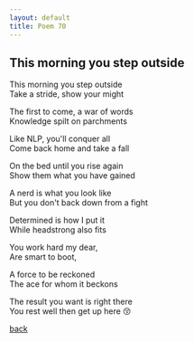 ```yaml
---
layout: default
title: Poem 70
---
```


## This morning you step outside

This morning you step outside \
Take a stride, show your might 

The first to come, a war of words \
Knowledge spilt on parchments

Like NLP, you'll conquer all \
Come back home and take a fall 

On the bed until you rise again \
Show them what you have gained 

A nerd is what you look like  \
But you don't back down from a fight 

Determined is how I put it \
While headstrong also fits

You work hard my dear, \
Are smart to boot, 

A force to be reckoned \
The ace for whom it beckons

The result you want is right there \
You rest well then get up here 😚

[back](../index-page.html)
